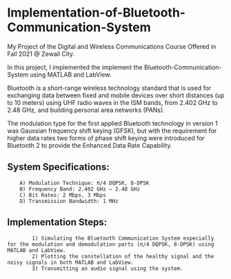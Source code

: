 # Implementation-of-Bluetooth-Communication-System

My Project of the Digital and Wireless Communications Course Offered in Fall 2021 @ Zewail City.

In this project, I implemented the implement the Bluetooth-Communication-System using MATLAB and LabView.

Bluetooth is a short-range wireless technology standard that is used for exchanging data between fixed and mobile devices over short distances (up to 10 meters) using UHF radio waves in the ISM bands, from 2.402 GHz to 2.48 GHz, and building personal area networks (PANs). 

The modulation type for the first applied Bluetooth technology in version 1 was Gaussian frequency shift keying (GFSK), but with the requirement for higher data rates two forms of phase shift keying were introduced for Bluetooth 2 to provide the Enhanced Data Rate Capability.

## System Specifications:
      
        A) Modulation Technique: π/4 DQPSK, 8-DPSK
        B) Frequency Band: 2.402 GHz – 2.48 GHz
        C) Bit Rates: 2 Mbps, 3 Mbps
        D) Transmission Bandwidth: 1 MHz

## Implementation Steps:

            1) Simulating the Bluetooth Communication System especially for the modulation and demodulation parts (π/4 DQPSK, 8-DPSK) using MATLAB and LabView.
            2) Plotting the constellation of the healthy signal and the noisy signals in both MATLAB and LabView.
            3) Transmitting an audio signal using the system.

